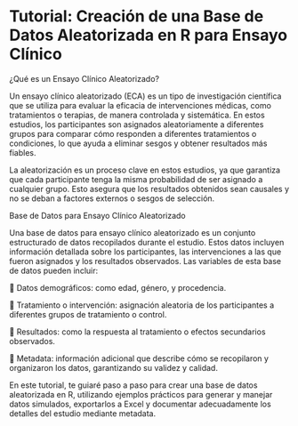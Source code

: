 # Tutorial: Creación de una Base de Datos Aleatorizada en R para Ensayo Clínico
¿Qué es un Ensayo Clínico Aleatorizado?

Un ensayo clínico aleatorizado (ECA) es un tipo de investigación científica que se utiliza para evaluar la eficacia de intervenciones médicas, como tratamientos o terapias, de manera controlada y sistemática. En estos estudios, los participantes son asignados aleatoriamente a diferentes grupos para comparar cómo responden a diferentes tratamientos o condiciones, lo que ayuda a eliminar sesgos y obtener resultados más fiables.

La aleatorización es un proceso clave en estos estudios, ya que garantiza que cada participante tenga la misma probabilidad de ser asignado a cualquier grupo. Esto asegura que los resultados obtenidos sean causales y no se deban a factores externos o sesgos de selección.

Base de Datos para Ensayo Clínico Aleatorizado

Una base de datos para ensayo clínico aleatorizado es un conjunto estructurado de datos recopilados durante el estudio. Estos datos incluyen información detallada sobre los participantes, las intervenciones a las que fueron asignados y los resultados observados. Las variables de esta base de datos pueden incluir:

🔹 Datos demográficos: como edad, género, y procedencia. 

🔹 Tratamiento o intervención: asignación aleatoria de los participantes a diferentes grupos de tratamiento o control. 

🔹 Resultados: como la respuesta al tratamiento o efectos secundarios observados. 

🔹 Metadata: información adicional que describe cómo se recopilaron y organizaron los datos, garantizando su validez y calidad.

En este tutorial, te guiaré paso a paso para crear una base de datos aleatorizada en R, utilizando ejemplos prácticos para generar y manejar datos simulados, exportarlos a Excel y documentar adecuadamente los detalles del estudio mediante metadata.

